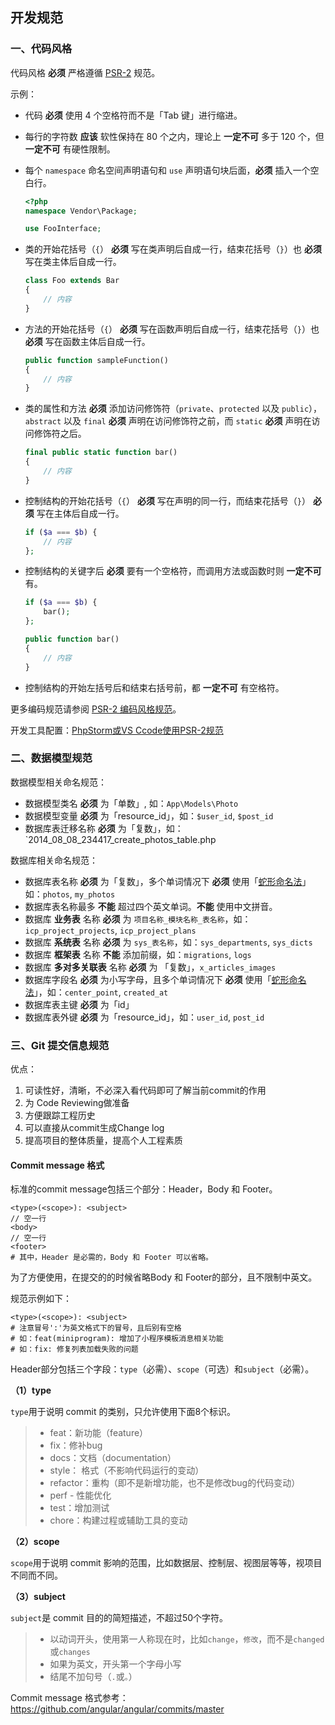 ## 开发规范

### 一、代码风格

代码风格 **必须** 严格遵循 [PSR-2](http://www.php-fig.org/psr/psr-2/) 规范。

示例：

- 代码 **必须** 使用 4 个空格符而不是「Tab 键」进行缩进。

- 每行的字符数 **应该** 软性保持在 80 个之内，理论上 **一定不可** 多于 120 个，但 **一定不可** 有硬性限制。

- 每个 `namespace` 命名空间声明语句和 `use` 声明语句块后面，**必须** 插入一个空白行。

  ```php
  <?php
  namespace Vendor\Package;
  
  use FooInterface;
  ```

- 类的开始花括号（`{`） **必须** 写在类声明后自成一行，结束花括号（`}`）也 **必须** 写在类主体后自成一行。

  ```php
  class Foo extends Bar
  {
      // 内容
  }
  ```

- 方法的开始花括号（`{`） **必须** 写在函数声明后自成一行，结束花括号（`}`）也 **必须** 写在函数主体后自成一行。

  ```php
  public function sampleFunction()
  {
      // 内容
  }
  ```

- 类的属性和方法 **必须** 添加访问修饰符（`private`、`protected` 以及 `public`），`abstract` 以及 `final` **必须** 声明在访问修饰符之前，而 `static` **必须** 声明在访问修饰符之后。

  ```php
  final public static function bar()
  {
      // 内容
  }
  ```
- 控制结构的开始花括号（`{`） **必须** 写在声明的同一行，而结束花括号（`}`） **必须** 写在主体后自成一行。

  ```php
  if ($a === $b) {
      // 内容
  };
  ```
  
- 控制结构的关键字后 **必须** 要有一个空格符，而调用方法或函数时则 **一定不可** 有。

  ```php
  if ($a === $b) {
      bar();
  };
  
  public function bar()
  {
      // 内容
  }
  ```


- 控制结构的开始左括号后和结束右括号前，都 **一定不可** 有空格符。

更多编码规范请参阅 [PSR-2 编码风格规范](https://learnku.com/docs/psr/psr-2-coding-style-guide/1606)。

开发工具配置：[PhpStorm或VS Ccode使用PSR-2规范](http://pwwtest.com/2018/05/14/phpstorm%E6%88%96vscode%E4%BD%BF%E7%94%A8psr2%E8%A7%84%E8%8C%83/)

### 二、数据模型规范

数据模型相关命名规范：

- 数据模型类名 **必须** 为「单数」, 如：`App\Models\Photo`
- 数据模型变量 **必须** 为「resource_id」，如：`$user_id`, `$post_id`
- 数据库表迁移名称 **必须** 为「复数」，如：`2014_08_08_234417_create_photos_table.php

数据库相关命名规范：

- 数据库表名称 **必须** 为「复数」，多个单词情况下 **必须** 使用「[蛇形命名法](https://en.wikipedia.org/wiki/Snake_case)」 如：`photos`, `my_photos`
- 数据库表名称最多 **不能** 超过四个英文单词。**不能** 使用中文拼音。
- 数据库 **业务表** 名称 **必须** 为 `项目名称_模块名称_表名称`，如：`icp_project_projects`, `icp_project_plans`
- 数据库 **系统表** 名称 **必须** 为 `sys_表名称`，如：`sys_departments`, `sys_dicts`
- 数据库 **框架表** 名称 **不能** 添加前缀，如：`migrations`, `logs`
- 数据库 **多对多关联表** 名称 **必须** 为 「复数」，`x_articles_images`
- 数据库字段名 **必须** 为小写字母，且多个单词情况下 **必须** 使用「[蛇形命名法](https://en.wikipedia.org/wiki/Snake_case)」，如：`center_point`, `created_at`
- 数据库表主键 **必须** 为「id」
- 数据库表外键 **必须** 为「resource_id」，如：`user_id`, `post_id`

### 三、Git 提交信息规范

优点：

1. 可读性好，清晰，不必深入看代码即可了解当前commit的作用
2. 为 Code Reviewing做准备
3. 方便跟踪工程历史
4. 可以直接从commit生成Change log
5. 提高项目的整体质量，提高个人工程素质

#### Commit message 格式

标准的commit message包括三个部分：Header，Body 和 Footer。

```shell
<type>(<scope>): <subject>
// 空一行
<body>
// 空一行
<footer>
# 其中，Header 是必需的，Body 和 Footer 可以省略。
```

为了方便使用，在提交的的时候省略Body 和 Footer的部分，且不限制中英文。

规范示例如下：

```shell
<type>(<scope>): <subject>
# 注意冒号':'为英文格式下的冒号，且后别有空格
# 如：feat(miniprogram): 增加了小程序模板消息相关功能
# 如：fix: 修复列表加载失败的问题
```

Header部分包括三个字段：`type`（必需）、`scope`（可选）和`subject`（必需）。

**（1）type**

`type`用于说明 commit 的类别，只允许使用下面8个标识。

> - feat：新功能（feature）
> - fix：修补bug
> - docs：文档（documentation）
> - style： 格式（不影响代码运行的变动）
> - refactor：重构（即不是新增功能，也不是修改bug的代码变动）
> - perf - 性能优化
> - test：增加测试
> - chore：构建过程或辅助工具的变动

**（2）scope**

`scope`用于说明 commit 影响的范围，比如数据层、控制层、视图层等等，视项目不同而不同。

**（3）subject**

`subject`是 commit 目的的简短描述，不超过50个字符。

> - 以动词开头，使用第一人称现在时，比如`change`，`修改`，而不是`changed`或`changes`
> - 如果为英文，开头第一个字母小写
> - 结尾不加句号（`.`或`。`）
> 

Commit message 格式参考：https://github.com/angular/angular/commits/master